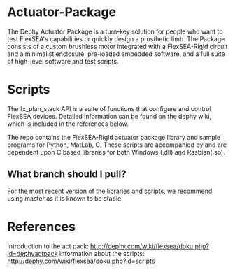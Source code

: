 # Actuator-Package

The Dephy Actuator Package is a turn-key solution for people who want to test FlexSEA's capabilities or quickly design a prosthetic limb. The Package consists of a custom brushless motor integrated with a FlexSEA-Rigid circuit and a minimalist enclosure, pre-loaded embedded software, and a full suite of high-level software and test scripts.

# Scripts
The fx_plan_stack API is a suite of functions that configure and control FlexSEA devices. Detailed information can be found on the dephy wiki, which is included in the references below.

The repo contains the FlexSEA-Rigid actuator package library and sample programs for Python, MatLab, C. These scripts are accompanied by and are dependent upon C based libraries for both Windows (.dll) and Rasbian(.so). 

## What branch should I pull?
For the most recent version of the libraries and scripts, we recommend using master as it is known to be stable. 

# References
Introduction to the act pack: http://dephy.com/wiki/flexsea/doku.php?id=dephyactpack
Information about the scripts: http://dephy.com/wiki/flexsea/doku.php?id=scripts

